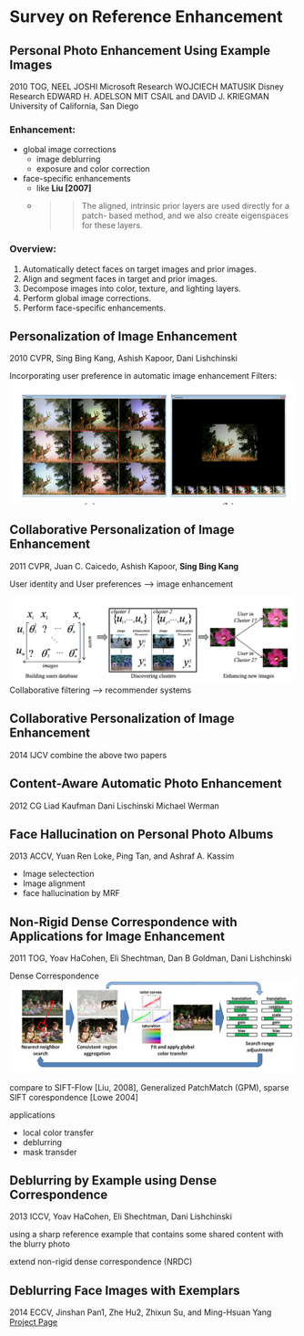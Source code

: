 # Survey on Reference Enhancement

##  Personal Photo Enhancement Using Example Images

2010 TOG, NEEL JOSHI Microsoft Research WOJCIECH MATUSIK Disney Research EDWARD H. ADELSON MIT CSAIL and  DAVID J. KRIEGMAN University of California, San Diego

### Enhancement:

 *  global image corrections
 	*  image deblurring 
 	*  exposure and color correction
 *  face-specific enhancements
 	*  like **Liu [2007]**
 	*  >> The aligned, intrinsic prior layers are used directly for a patch- based method, and we also create eigenspaces for these layers.

### Overview:

 1. Automatically detect faces on target images and prior images. 
 2. Align and segment faces in target and prior images.
 3. Decompose images into color, texture, and lighting layers. 
 4. Perform global image corrections.
 5. Perform face-specific enhancements.

##  Personalization of Image Enhancement

2010 CVPR, Sing Bing Kang, Ashish Kapoor, Dani Lishchinski

Incorporating user preference in automatic image enhancement
Filters:
![Alt text](images/2.png )

##  Collaborative Personalization of Image Enhancement

2011 CVPR, Juan C. Caicedo, Ashish Kapoor, **Sing Bing Kang**

User identity and User preferences --> image enhancement

![Alt text](images/1.png "Overview")
Collaborative filtering --> recommender systems

## Collaborative Personalization of Image Enhancement
2014 IJCV 
  combine the above two papers

## Content-Aware Automatic Photo Enhancement
2012 CG
Liad Kaufman Dani Lischinski Michael Werman

##  Face Hallucination on Personal Photo Albums
2013 ACCV, Yuan Ren Loke, Ping Tan, and Ashraf A. Kassim

* Image selectection 
* Image alignment
* face hallucination by MRF 

## Non-Rigid Dense Correspondence with Applications for Image Enhancement
2011 TOG, Yoav HaCohen, Eli Shechtman, Dan B Goldman, Dani Lishchinski

Dense Correspondence
![Alt text](images/3.png )

compare to SIFT-Flow [Liu, 2008], Generalized PatchMatch (GPM), sparse SIFT corespondence [Lowe 2004]

applications

* local color transfer
* deblurring
* mask transder


##  Deblurring by Example using Dense Correspondence

2013 ICCV, Yoav HaCohen, Eli Shechtman, Dani Lishchinski

using a sharp reference example that contains some shared content with the blurry photo

extend non-rigid dense correspondence (NRDC)

##  Deblurring Face Images with Exemplars

2014 ECCV, Jinshan Pan1, Zhe Hu2, Zhixun Su, and Ming-Hsuan Yang
[Project Page](https://eng.ucmerced.edu/people/zhu/ECCV14_facedeblur.html)


